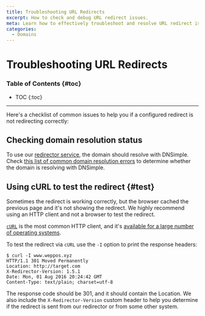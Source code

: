 ```yaml
---
title: Troubleshooting URL Redirects
excerpt: How to check and debug URL redirect issues.
meta: Learn how to effectively troubleshoot and resolve URL redirect issues with our comprehensive guide, ensuring your website redirects work seamlessly for users.
categories:
  - Domains
---
```


# Troubleshooting URL Redirects

### Table of Contents {#toc}

- TOC
  {:toc}

---

Here's a checklist of common issues to help you if a configured redirect is not redirecting correctly:

## Checking domain resolution status

To use our [redirector service](/articles/redirector), the domain should resolve with DNSimple. Check [this list of common domain resolution errors](/articles/domain-resolution-issues) to determine whether the domain is resolving with DNSimple.

## Using cURL to test the redirect {#test}

Sometimes the redirect is working correctly, but the browser cached the previous page and it's not showing the redirect. We highly recommend using an HTTP client and not a browser to test the redirect.

[`cURL`](https://curl.haxx.se/) is the most common HTTP client, and it's [available for a large number of operating systems](https://curl.haxx.se/download.html).

To test the redirect via `cURL` use the `-I` option to print the response headers:

```
$ curl -I www.weppos.xyz
HTTP/1.1 301 Moved Permanently
Location: http://target.com
X-Redirector-Version: 1.5.1
Date: Mon, 01 Aug 2016 20:24:42 GMT
Content-Type: text/plain; charset=utf-8
```

The response code should be 301, and it should contain the Location. We also include the `X-Redirector-Version` custom header to help you determine if the redirect is sent from our redirector or from some other system.
